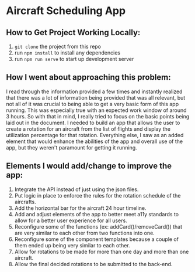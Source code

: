 # Aircraft Scheduling App

## How to Get Project Working Locally:

1. `git clone` the project from this repo
2. run `npm install` to install any dependencies
3. run `npm run serve` to start up development server

## How I went about approaching this problem:

I read through the information provided a few times and instantly realized that there was a lot of information being provided that was all relevant, but not all of it was crucial to being able to get a very basic form of this app running.  This was especially true with an expected work window of around 3 hours.  So with that in mind, I really tried to focus on the basic points being laid out in the document.  I needed to build an app that allows the user to create a rotation for an aircraft from the list of flights and display the utilization percentage for that rotation.  Everything else, I saw as an added element that would enhance the abilities of the app and overall use of the app, but they weren't paramount for getting it running.

## Elements I would add/change to improve the app:

1. Integrate the API instead of just using the json files.
2. Put logic in place to enforce the rules for the rotation schedule of the aircrafts.
3. Add the horizontal bar for the aircraft 24 hour timeline.
4. Add and adjust elements of the app to better meet a11y standards to allow for a better user experience for all users.
5. Reconfigure some of the functions (ex: addCard()/removeCard()) that are very similar to each other from two functions into one.
6. Reconfigure some of the component templates because a couple of them ended up being very similar to each other.
7. Allow for rotations to be made for more than one day and more than one aircraft.
8. Allow the final decided rotations to be submitted to the back-end.
